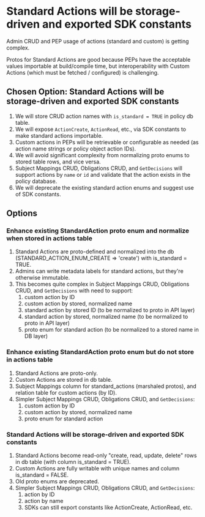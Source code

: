 # Standard Actions will be storage-driven and exported SDK constants

Admin CRUD and PEP usage of actions (standard and custom) is getting complex.

Protos for Standard Actions are good because PEPs have the acceptable values importable at build/compile time, but interoperability
with Custom Actions (which must be fetched / configured) is challenging.

## Chosen Option: Standard Actions will be storage-driven and exported SDK constants

1. We will store CRUD action names with `is_standard = TRUE` in policy db table.
2. We will expose `ActionCreate`, `ActionRead`, etc., via SDK constants to make standard actions importable.
3. Custom actions in PEPs will be retrievable or configurable as needed (as action name strings or policy object action IDs).
4. We will avoid significant complexity from normalizing proto enums to stored table rows, and vice versa.
5. Subject Mappings CRUD, Obligations CRUD, and `GetDecisions` will support actions by `name` or `id` and
validate that the action exists in the policy database.
6. We will deprecate the existing standard action enums and suggest use of SDK constants.

## Options

### Enhance existing StandardAction proto enum and normalize when stored in actions table
1. Standard Actions are proto-defined and normalized into the db (STANDARD_ACTION_ENUM_CREATE => 'create') with is_standard = TRUE.
2. Admins can write metadata labels for standard actions, but they're otherwise immutable.
3. This becomes quite complex in Subject Mappings CRUD, Obligations CRUD, and `GetDecisions` with need to support:
    1. custom action by ID
    2. custom action by stored, normalized name
    3. standard action by stored ID (to be normalized to proto in API layer)
    4. standard action by stored, normalized name (to be normalized to proto in API layer)
    5. proto enum for standard action (to be normalized to a stored name in DB layer)

### Enhance existing StandardAction proto enum but do not store in actions table
1. Standard Actions are proto-only.
2. Custom Actions are stored in db table.
3. Subject Mappings column for standard_actions (marshaled protos), and relation table for custom actions (by ID).
4. Simpler Subject Mappings CRUD, Obligations CRUD, and `GetDecisions`:
    1. custom action by ID
    2. custom action by stored, normalized name
    3. proto enum for standard action

### Standard Actions will be storage-driven and exported SDK constants
1. Standard Actions become read-only "create, read, update, delete" rows in db table (with column is_standard = TRUE).
2. Custom Actions are fully writable with unique names and column is_standard = FALSE.
3. Old proto enums are deprecated.
4. Simpler Subject Mappings CRUD, Obligations CRUD, and `GetDecisions`:
    1. action by ID
    2. action by name
    3. SDKs can still export constants like ActionCreate, ActionRead, etc.


